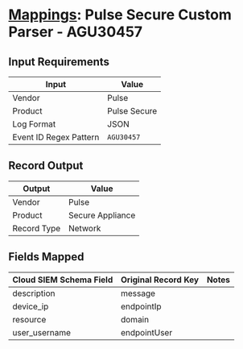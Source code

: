 # [Mappings](README.md): Pulse Secure Custom Parser - AGU30457

## Input Requirements

|Input|Value|
|-----|-----|
|Vendor|Pulse|
|Product|Pulse Secure|
|Log Format|JSON|
|Event ID Regex Pattern|`AGU30457`|

## Record Output

|Output|Value|
|------|-----|
|Vendor|Pulse|
|Product|Secure Appliance|
|Record Type|Network|

## Fields Mapped

|Cloud SIEM Schema Field|Original Record Key|Notes|
|-----------------------|-------------------|-----|
|description|message||
|device_ip|endpointIp||
|resource|domain||
|user_username|endpointUser||

